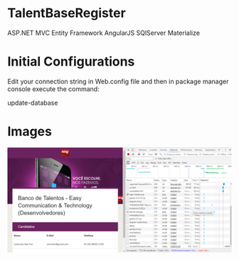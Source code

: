 # TalentBaseRegister

ASP.NET MVC
Entity Framework 
AngularJS
SQlServer
Materialize

# Initial Configurations
Edit your connection string in Web.config file and then in package manager console execute the command:

update-database

# Images 
[![Listar com Seed](https://github.com/freisinho/TalentBaseRegister/blob/master/Prints/tela1.png)](https://github.com/freisinho/TalentBaseRegister/blob/master/Prints/tela1.png)

